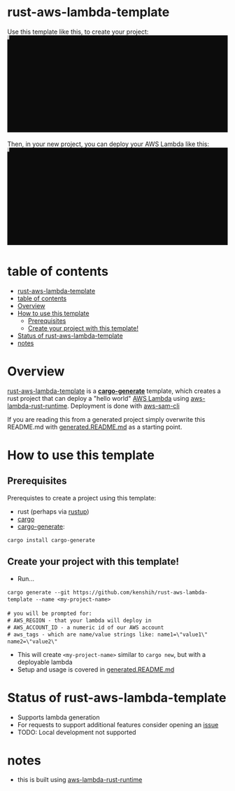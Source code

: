 # rust-aws-lambda-template

Use this template like this, to create your project:
![create-project-example](./create-project-example.svg)

Then, in your new project, you can deploy your AWS Lambda like this:
![sample-deploy](./sample-deploy.svg)

# table of contents

- [rust-aws-lambda-template](#rust-aws-lambda-template)
- [table of contents](#table-of-contents)
- [Overview](#overview)
- [How to use this template](#how-to-use-this-template)
  - [Prerequisites](#prerequisites)
  - [Create your project with this template!](#create-your-project-with-this-template)
- [Status of rust-aws-lambda-template](#status-of-rust-aws-lambda-template)
- [notes](#notes)

# Overview
[rust-aws-lambda-template](https://github.com/kenshih/rust-aws-lambda-template) is a [**cargo-generate**](https://github.com/cargo-generate/cargo-generate) template, which creates a rust project that can deploy a "hello world" [AWS Lambda](https://aws.amazon.com/lambda/) using [aws-lambda-rust-runtime](https://github.com/awslabs/aws-lambda-rust-runtime). Deployment is done with [aws-sam-cli](https://docs.aws.amazon.com/serverless-application-model/latest/developerguide/serverless-sam-cli-command-reference.html)

If you are reading this from a generated project simply overwrite this README.md with [generated.README.md](./generated.README.md) as a starting point.
# How to use this template
## Prerequisites

Prerequistes to create a project using this template:
* rust (perhaps via [rustup](https://rustup.rs/))
* [cargo](https://github.com/rust-lang/cargo/)
* [cargo-generate](https://github.com/cargo-generate/cargo-generate):
```
cargo install cargo-generate
```

## Create your project with this template!

* Run...
```
cargo generate --git https://github.com/kenshih/rust-aws-lambda-template --name <my-project-name>

# you will be prompted for:
# AWS_REGION - that your lambda will deploy in
# AWS_ACCOUNT_ID - a numeric id of our AWS account
# aws_tags - which are name/value strings like: name1=\"value1\" name2=\"value2\"
```
* This will create `<my-project-name>` similar to `cargo new`, but with a deployable lambda
* Setup and usage is covered in [generated.README.md](./generated.README.md)

# Status of rust-aws-lambda-template

- Supports lambda generation
- For requests to support additional features consider opening an [issue](https://github.com/kenshih/rust-aws-lambda-template/issues)
- TODO: Local development not supported

# notes

- this is built using [aws-lambda-rust-runtime](https://github.com/awslabs/aws-lambda-rust-runtime)